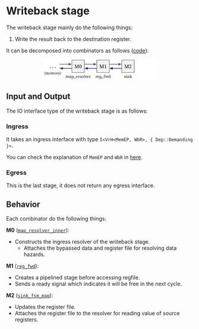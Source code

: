 # Writeback stage

The writeback stage mainly do the following things:

1. Write the result back to the destination register.

It can be decomposed into combinators as follows ([code](https://github.com/kaist-cp/hazardflow/blob/main/hazardflow-designs/src/cpu/wb.rs)):

<p align="center">
  <img src="../../figure/cpu-implementation-wb.svg" width=60% />
</p>

## Input and Output

The IO interface type of the writeback stage is as follows:

### Ingress

It takes an ingress interface with type `I<VrH<MemEP, WbR>, { Dep::Demanding }>`.

You can check the explanation of `MemEP` and `WbR` in [here](mem.md#egress).

### Egress

This is the last stage, it does not return any egress interface.

## Behavior

Each combinator do the following things:

**M0** ([`map_resolver_inner`](https://kaist-cp.github.io/hazardflow/docs/hazardflow_designs/std/hazard/struct.I.html#method.map_resolver_inner)):

- Constructs the ingress resolver of the writeback stage.
  + Attaches the bypassed data and register file for resolving data hazards.

**M1** ([`reg_fwd`](https://kaist-cp.github.io/hazardflow/docs/hazardflow_designs/std/hazard/struct.I.html#method.reg_fwd)):

- Creates a pipelined stage before accessing regfile.
- Sends a ready signal which indicates it will be free in the next cycle.

**M2** ([`sink_fsm_map`](https://kaist-cp.github.io/hazardflow/docs/hazardflow_designs/std/hazard/struct.I.html#method.sink_fsm_map)):

- Updates the register file.
- Attaches the register file to the resolver for reading value of source registers.

<!--
<p align="center">
  <img src="../../figure/wb_resolver.drawio.svg" />
</p>

<p align="center">
  <img src="../../figure/wb_reg.drawio.svg" />
</p>

<p align="center">
  <img src="../../figure/reg_file.drawio.svg" />
</p>
-->
